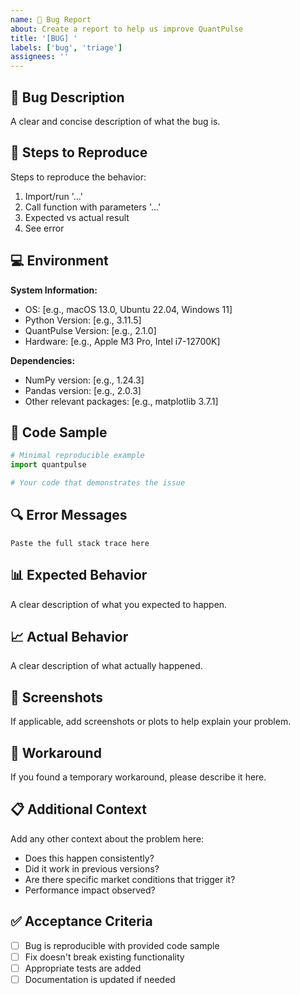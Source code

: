 ```yaml
---
name: 🐛 Bug Report
about: Create a report to help us improve QuantPulse
title: '[BUG] '
labels: ['bug', 'triage']
assignees: ''
---
```


## 🐛 Bug Description
A clear and concise description of what the bug is.

## 🔄 Steps to Reproduce
Steps to reproduce the behavior:
1. Import/run '...'
2. Call function with parameters '...'  
3. Expected vs actual result
4. See error

## 💻 Environment
**System Information:**
- OS: [e.g., macOS 13.0, Ubuntu 22.04, Windows 11]
- Python Version: [e.g., 3.11.5]
- QuantPulse Version: [e.g., 2.1.0]
- Hardware: [e.g., Apple M3 Pro, Intel i7-12700K]

**Dependencies:**
- NumPy version: [e.g., 1.24.3]
- Pandas version: [e.g., 2.0.3]
- Other relevant packages: [e.g., matplotlib 3.7.1]

## 📝 Code Sample
```python
# Minimal reproducible example
import quantpulse

# Your code that demonstrates the issue
```

## 🔍 Error Messages
```
Paste the full stack trace here
```

## 📊 Expected Behavior
A clear description of what you expected to happen.

## 📈 Actual Behavior  
A clear description of what actually happened.

## 📸 Screenshots
If applicable, add screenshots or plots to help explain your problem.

## 🔧 Workaround
If you found a temporary workaround, please describe it here.

## 📋 Additional Context
Add any other context about the problem here:
- Does this happen consistently?
- Did it work in previous versions?
- Are there specific market conditions that trigger it?
- Performance impact observed?

## ✅ Acceptance Criteria
- [ ] Bug is reproducible with provided code sample
- [ ] Fix doesn't break existing functionality  
- [ ] Appropriate tests are added
- [ ] Documentation is updated if needed
